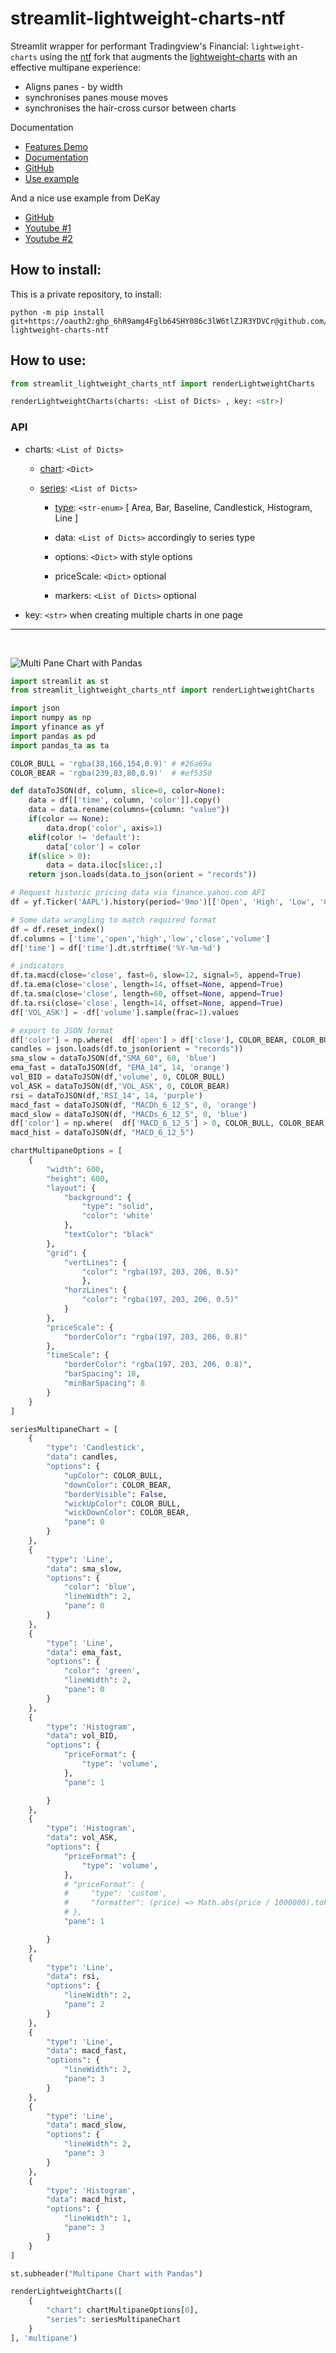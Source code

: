 # streamlit-lightweight-charts-ntf
Streamlit wrapper for performant Tradingview's Financial: `lightweight-charts` using the [ntf](https://github.com/ntf/lightweight-charts) fork that augments the [lightweight-charts](https://tradingview.github.io/lightweight-charts/) with an effective multipane experience:

 - Aligns panes - by width
 - synchronises panes mouse moves
 - synchronises the hair-cross cursor between charts

Documentation
- [Features Demo](https://www.tradingview.com/lightweight-charts/)
- [Documentation](https://tradingview.github.io/lightweight-charts/)
- [GitHub](https://github.com/tradingview/lightweight-charts)
- [Use example](https://jsfiddle.net/adrianntf/6qea5ytv/)

And a nice use example from DeKay
- [GitHub](https://github.com/karthik947/PlotIndicators)
- [Youtube #1](https://www.youtube.com/watch?v=NlHjhmIe1EI)
- [Youtube #2](https://www.youtube.com/watch?v=2nxj4aLBhgo)

## How to install:
This is a private repository, to install:
```
python -m pip install git+https://oauth2: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@github.com/freyastreamlit/streamlit-lightweight-charts-ntf
```

## How to use:
```python
from streamlit_lightweight_charts_ntf import renderLightweightCharts

renderLightweightCharts(charts: <List of Dicts> , key: <str>)
```

### API
- charts: `<List of Dicts>`

    - [chart](https://tradingview.github.io/lightweight-charts/docs/api/interfaces/ChartOptions): `<Dict>`

    - [series](https://tradingview.github.io/lightweight-charts/docs/series-types): `<List of Dicts>`

        - [type](https://tradingview.github.io/lightweight-charts/docs/series-types): `<str-enum>`
            [ Area, Bar, Baseline, Candlestick, Histogram, Line ]

        - data: `<List of Dicts>` accordingly to series type

        - options: `<Dict>` with style options

        - priceScale: `<Dict>` optional

        - markers: `<List of Dicts>` optional

- key: `<str>` when creating multiple charts in one page

---
<br />

![Multi Pane Chart with Pandas](https://github.com/freyastreamlit/streamlit-lightweight-charts-ntf/blob/main/examples/MultiPaneChartsWithPandas.png?raw=true)

```python
import streamlit as st
from streamlit_lightweight_charts_ntf import renderLightweightCharts

import json
import numpy as np
import yfinance as yf
import pandas as pd
import pandas_ta as ta

COLOR_BULL = 'rgba(38,166,154,0.9)' # #26a69a
COLOR_BEAR = 'rgba(239,83,80,0.9)'  # #ef5350

def dataToJSON(df, column, slice=0, color=None):
    data = df[['time', column, 'color']].copy()
    data = data.rename(columns={column: "value"})
    if(color == None):
        data.drop('color', axis=1)
    elif(color != 'default'):
        data['color'] = color
    if(slice > 0):
        data = data.iloc[slice:,:]
    return json.loads(data.to_json(orient = "records"))

# Request historic pricing data via finance.yahoo.com API
df = yf.Ticker('AAPL').history(period='9mo')[['Open', 'High', 'Low', 'Close', 'Volume']]

# Some data wrangling to match required format
df = df.reset_index()
df.columns = ['time','open','high','low','close','volume']                  # rename columns
df['time'] = df['time'].dt.strftime('%Y-%m-%d')                             # Date to string

# indicators
df.ta.macd(close='close', fast=6, slow=12, signal=5, append=True)           # calculate macd
df.ta.ema(close='close', length=14, offset=None, append=True)               # EMA fast
df.ta.sma(close='close', length=60, offset=None, append=True)               # SMA slow
df.ta.rsi(close='close', length=14, offset=None, append=True)               # RSI - momentum oscillator
df['VOL_ASK'] = -df['volume'].sample(frac=1).values                         # shuffle and negate volume values

# export to JSON format
df['color'] = np.where(  df['open'] > df['close'], COLOR_BEAR, COLOR_BULL)  # bull or bear
candles = json.loads(df.to_json(orient = "records"))
sma_slow = dataToJSON(df,"SMA_60", 60, 'blue')
ema_fast = dataToJSON(df, "EMA_14", 14, 'orange')
vol_BID = dataToJSON(df,'volume', 0, COLOR_BULL)
vol_ASK = dataToJSON(df,'VOL_ASK', 0, COLOR_BEAR)
rsi = dataToJSON(df,'RSI_14', 14, 'purple')
macd_fast = dataToJSON(df, "MACDh_6_12_5", 0, 'orange')
macd_slow = dataToJSON(df, "MACDs_6_12_5", 0, 'blue')
df['color'] = np.where(  df['MACD_6_12_5'] > 0, COLOR_BULL, COLOR_BEAR)     # MACD histogram color
macd_hist = dataToJSON(df, "MACD_6_12_5")

chartMultipaneOptions = [
    {
        "width": 600,
        "height": 600,
        "layout": {
            "background": {
                "type": "solid",
                "color": 'white'
            },
            "textColor": "black"
        },
        "grid": {
            "vertLines": {
                "color": "rgba(197, 203, 206, 0.5)"
                },
            "horzLines": {
                "color": "rgba(197, 203, 206, 0.5)"
            }
        },
        "priceScale": {
            "borderColor": "rgba(197, 203, 206, 0.8)"
        },
        "timeScale": {
            "borderColor": "rgba(197, 203, 206, 0.8)",
            "barSpacing": 10,
            "minBarSpacing": 8
        }
    }
]

seriesMultipaneChart = [
    {
        "type": 'Candlestick',
        "data": candles,
        "options": {
            "upColor": COLOR_BULL,
            "downColor": COLOR_BEAR,
            "borderVisible": False,
            "wickUpColor": COLOR_BULL,
            "wickDownColor": COLOR_BEAR,
            "pane": 0
        }
    },
    {
        "type": 'Line',
        "data": sma_slow,
        "options": {
            "color": 'blue',
            "lineWidth": 2,
            "pane": 0
        }
    },
    {
        "type": 'Line',
        "data": ema_fast,
        "options": {
            "color": 'green',
            "lineWidth": 2,
            "pane": 0
        }
    },
    {
        "type": 'Histogram',
        "data": vol_BID,
        "options": {
            "priceFormat": {
                "type": 'volume',
            },
            "pane": 1

        }
    },
    {
        "type": 'Histogram',
        "data": vol_ASK,
        "options": {
            "priceFormat": {
                "type": 'volume',
            },
            # "priceFormat": {
            #     "type": 'custom',
            #     "formatter": (price) => Math.abs(price / 1000000).toFixed(2),
	        # },
            "pane": 1

        }
    },
    {
        "type": 'Line',
        "data": rsi,
        "options": {
            "lineWidth": 2,
            "pane": 2
        }
    },
    {
        "type": 'Line',
        "data": macd_fast,
        "options": {
            "lineWidth": 2,
            "pane": 3
        }
    },
    {
        "type": 'Line',
        "data": macd_slow,
        "options": {
            "lineWidth": 2,
            "pane": 3
        }
    },
    {
        "type": 'Histogram',
        "data": macd_hist,
        "options": {
            "lineWidth": 1,
            "pane": 3
        }
    }
]

st.subheader("Multipane Chart with Pandas")

renderLightweightCharts([
    {
        "chart": chartMultipaneOptions[0],
        "series": seriesMultipaneChart
    }
], 'multipane')
```
